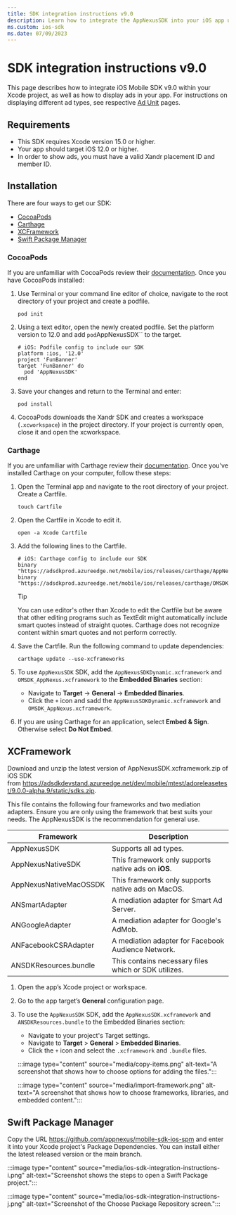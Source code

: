```yaml
---
title: SDK integration instructions v9.0
description: Learn how to integrate the AppNexusSDK into your iOS app using CocoaPods, Carthage, or XCFramework with detailed instructions.
ms.custom: ios-sdk
ms.date: 07/09/2023
---
```


# SDK integration instructions v9.0

This page describes how to integrate iOS Mobile SDK v9.0 within your Xcode project, as well as how to display ads in your app. For instructions on displaying different ad types, see respective [Ad Unit](ios-sdk-ad-units.md) pages.

## Requirements

- This SDK requires Xcode version 15.0 or higher.
- Your app should target iOS 12.0 or higher.
- In order to show ads, you must have a valid Xandr placement ID and member ID.

## Installation

There are four ways to get our SDK:

- [CocoaPods](ios-sdk-integration-instructions.md#cocoapods)
- [Carthage](ios-sdk-integration-instructions.md#carthage)
- [XCFramework](ios-sdk-integration-instructions.md#xcframework)
- [Swift Package Manager](ios-sdk-integration-instructions.md#swift-package-manager)

### CocoaPods

If you are unfamiliar with CocoaPods review their [documentation](https://cocoapods.org/). Once you have CocoaPods installed:

1. Use Terminal or your command line editor of choice, navigate to the root directory of your project and create a podfile.

      ```
      pod init
      ```

1. Using a text editor, open the newly created podfile. Set the platform version to 12.0 and add `pod`AppNexusSDX`` to the target.

    ```
    # iOS: Podfile config to include our SDK
    platform :ios, '12.0'
    project 'FunBanner'
    target 'FunBanner' do
      pod 'AppNexusSDK'
    end

1. Save your changes and return to the Terminal and enter:

    ```
    pod install
    ```

1. CocoaPods downloads the Xandr SDK and creates a workspace (`.xcworkspace`) in the project directory. If your project is currently open, close it and open the xcworkspace.

### Carthage

If you are unfamiliar with Carthage review their [documentation](https://github.com/Carthage/Carthage/blob/master/README.md).
Once you've installed Carthage on your computer, follow these steps:

1. Open the Terminal app and navigate to the root directory of your project. Create a Cartfile.

   ```
   touch Cartfile
   ```

1. Open the Cartfile in Xcode to edit it.

    ```
    open -a Xcode Cartfile
    ```

1. Add the following lines to the Cartfile.

    ```
    # iOS: Carthage config to include our SDK
    binary "https://adsdkprod.azureedge.net/mobile/ios/releases/carthage/AppNexusSDK.json"
    binary "https://adsdkprod.azureedge.net/mobile/ios/releases/carthage/OMSDK_Microsoft.json"
    
    ```

    > [!TIP]
    > You can use editor's other than Xcode to edit the Cartfile but be aware that other editing programs such as TextEdit might automatically include smart quotes instead of straight quotes. Carthage does not recognize content within smart quotes and not perform correctly.

1. Save the Cartfile. Run the following command to update dependencies:

      ```
      carthage update --use-xcframeworks
      ```

1. To use `AppNexusSDK` SDK, add the `AppNexusSDKDynamic.xcframework` and `OMSDK_AppNexus.xcframework` to the **Embedded Binaries** section:

    - Navigate to **Target** → **General** → **Embedded Binaries**.
    - Click the `+` icon and sadd the `AppNexusSDKDynamic.xcframework` and `OMSDK_AppNexus.xcframework`.
    
1. If you are using Carthage for an application, select **Embed & Sign**. Otherwise select **Do Not Embed**.
  
## XCFramework

Download and unzip the latest version of AppNexusSDK.xcframework.zip of iOS SDK from https://adsdkdevstand.azureedge.net/dev/mobile/mtest/adoreleasetest/9.0.0-alpha.9/static/sdks.zip.

This file contains the following four frameworks and two mediation adapters. Ensure you are only using the framework that best suits your needs. The AppNexusSDK is the recommendation for general use.

| Framework | Description |
|---|---|
| AppNexusSDK | Supports all ad types. |
| AppNexusNativeSDK | This framework only supports native ads on **iOS**.|
| AppNexusNativeMacOSSDK | This framework only supports native ads on MacOS. |
| ANSmartAdapter | A mediation adapter for Smart Ad Server.|
| ANGoogleAdapter | A mediation adapter for Google's AdMob.|
| ANFacebookCSRAdapter | A mediation adapter for Facebook Audience Network. |
| ANSDKResources.bundle | This contains necessary files which or SDK utilizes. |

1. Open the app’s Xcode project or workspace.
1. Go to the app target’s **General** configuration page.
1. To use the `AppNexusSDK` SDK, add the `AppNexusSDK.xcframework` and `ANSDKResources.bundle` to the Embedded Binaries section:
    - Navigate to your project's Target settings.
    - Navigate to **Target** > **General** > **Embedded Binaries**.
    - Click the `+` icon and select the `.xcframework` and `.bundle` files.

    :::image type="content" source="media/copy-items.png" alt-text="A screenshot that shows how to choose options for adding the files.":::

    :::image type="content" source="media/import-framework.png" alt-text="A screenshot that shows how to choose frameworks, libraries, and embedded content.":::

## Swift Package Manager

Copy the URL https://github.com/appnexus/mobile-sdk-ios-spm and enter it into your Xcode project's Package Dependencies. You can install either the latest released version or the main branch.

   :::image type="content" source="media/ios-sdk-integration-instructions-i.png" alt-text="Screenshot shows the steps to open a Swift Package project.":::

   :::image type="content" source="media/ios-sdk-integration-instructions-j.png" alt-text="Screenshot of the Choose Package Repository screen.":::
